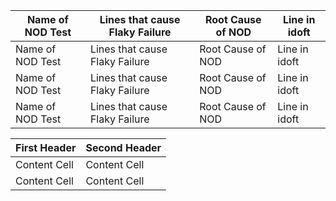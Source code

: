 | Name of NOD Test | Lines that cause Flaky Failure | Root Cause of NOD | Line in idoft |
| ------------- | ------------- | ------------- | ------------- |
| Name of NOD Test | Lines that cause Flaky Failure | Root Cause of NOD | Line in idoft |
| Name of NOD Test | Lines that cause Flaky Failure | Root Cause of NOD | Line in idoft |
| Name of NOD Test | Lines that cause Flaky Failure | Root Cause of NOD | Line in idoft |


| First Header  | Second Header |
| ------------- | ------------- |
| Content Cell  | Content Cell  |
| Content Cell  | Content Cell  |
